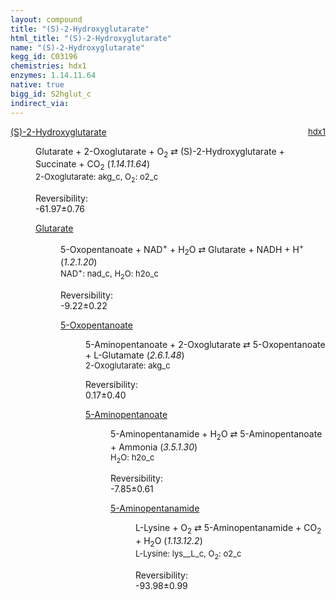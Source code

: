 ```yaml
---
layout: compound
title: "(S)-2-Hydroxyglutarate"
html_title: "(S)-2-Hydroxyglutarate"
name: "(S)-2-Hydroxyglutarate"
kegg_id: C03196
chemistries: hdx1
enzymes: 1.14.11.64
native: true
bigg_id: S2hglut_c
indirect_via:
---
```

<dl><dt class='rs-product'><a href='{{ site.url }}{{ site.baseurl }}/compounds/C03196' class='link-dark' data-bs-toggle='tooltip' data-bs-html='true' data-bs-title='KEGG: C03196'>(S)-2-Hydroxyglutarate</a><span style='float: right; max-width: 40%'><a href='{{ site.url }}{{ site.baseurl }}/chemistries/hdx1' class='link-dark opacity-50' style='font-size: small; word-wrap: anywhere;'>hdx1</a></span></dt><dd><p>Glutarate + 2-Oxoglutarate + O<sub>2</sub> &#8644; (S)-2-Hydroxyglutarate + Succinate + CO<sub>2</sub> (<i>1.14.11.64</i>)<br /><span style='font-size: small;'><span data-bs-toggle='tooltip' data-bs-html='true' data-bs-title='KEGG: C00026'>2-Oxoglutarate</span>: akg_c, <span data-bs-toggle='tooltip' data-bs-html='true' data-bs-title='KEGG: C00007'>O<sub>2</sub></span>: o2_c</span><br /><div class="reversibility_info">Reversibility: <div class="progress" style="flex-direction: row-reverse;"><div class="progress-bar bg-success" role="progressbar" style="width: 619.70%" aria-valuenow="-61.97031353627509" aria-valuemin="0" aria-valuemax="10"></div></div><span>-61.97&plusmn;0.76</span><div class="progress"><div class="progress-bar bg-danger" role="progressbar" style="width: 0%" aria-valuenow="-61.97031353627509" aria-valuemin="0" aria-valuemax="10"></div></div></div></p><dl><dt><a href='{{ site.url }}{{ site.baseurl }}/compounds/C00489' class='link-dark' data-bs-toggle='tooltip' data-bs-html='true' data-bs-title='KEGG: C00489'>Glutarate</a><span style='float: right; max-width: 40%'><a href='{{ site.url }}{{ site.baseurl }}/chemistries/None' class='link-dark opacity-50' style='font-size: small; word-wrap: anywhere;'></a></span></dt><dd><p>5-Oxopentanoate + NAD<sup>+</sup> + H<sub>2</sub>O &#8644; Glutarate + NADH + H<sup>+</sup> (<i>1.2.1.20</i>)<br /><span style='font-size: small;'><span data-bs-toggle='tooltip' data-bs-html='true' data-bs-title='KEGG: C00003'>NAD<sup>+</sup></span>: nad_c, <span data-bs-toggle='tooltip' data-bs-html='true' data-bs-title='KEGG: C00001'>H<sub>2</sub>O</span>: h2o_c</span><br /><div class="reversibility_info">Reversibility: <div class="progress" style="flex-direction: row-reverse;"><div class="progress-bar bg-success" role="progressbar" style="width: 92.22%" aria-valuenow="-9.2217958429776" aria-valuemin="0" aria-valuemax="10"></div><div class="progress-bar bg-warning" role="progressbar" style="width: 2.20%" aria-valuenow="-9.2217958429776" aria-valuemin="0" aria-valuemax="10"></div></div><span>-9.22&plusmn;0.22</span><div class="progress"><div class="progress-bar bg-danger" role="progressbar" style="width: 0%" aria-valuenow="-9.2217958429776" aria-valuemin="0" aria-valuemax="10"></div></div></div></p><dl><dt><a href='{{ site.url }}{{ site.baseurl }}/compounds/C03273' class='link-dark' data-bs-toggle='tooltip' data-bs-html='true' data-bs-title='KEGG: C03273'>5-Oxopentanoate</a><span style='float: right; max-width: 40%'><a href='{{ site.url }}{{ site.baseurl }}/chemistries/None' class='link-dark opacity-50' style='font-size: small; word-wrap: anywhere;'></a></span></dt><dd><p>5-Aminopentanoate + 2-Oxoglutarate &#8644; 5-Oxopentanoate + L-Glutamate (<i>2.6.1.48</i>)<br /><span style='font-size: small;'><span data-bs-toggle='tooltip' data-bs-html='true' data-bs-title='KEGG: C00026'>2-Oxoglutarate</span>: akg_c</span><br /><div class="reversibility_info">Reversibility: <div class="progress"><div class="progress-bar bg-success" role="progressbar" style="width: 0%" aria-valuenow="0" aria-valuemin="0" aria-valuemax="100"></div></div><span>0.17&plusmn;0.40</span><div class="progress"><div class="progress-bar bg-danger" role="progressbar" style="width: 1.67%" aria-valuenow="0.16683232511716645" aria-valuemin="0" aria-valuemax="10"></div><div class="progress-bar bg-warning" role="progressbar" style="width: 4.01%" aria-valuenow="0.16683232511716645" aria-valuemin="0" aria-valuemax="10"></div></div></div></p><dl><dt><a href='{{ site.url }}{{ site.baseurl }}/compounds/C00431' class='link-dark' data-bs-toggle='tooltip' data-bs-html='true' data-bs-title='KEGG: C00431'>5-Aminopentanoate</a><span style='float: right; max-width: 40%'><a href='{{ site.url }}{{ site.baseurl }}/chemistries/None' class='link-dark opacity-50' style='font-size: small; word-wrap: anywhere;'></a></span></dt><dd><p>5-Aminopentanamide + H<sub>2</sub>O &#8644; 5-Aminopentanoate + Ammonia (<i>3.5.1.30</i>)<br /><span style='font-size: small;'><span data-bs-toggle='tooltip' data-bs-html='true' data-bs-title='KEGG: C00001'>H<sub>2</sub>O</span>: h2o_c</span><br /><div class="reversibility_info">Reversibility: <div class="progress" style="flex-direction: row-reverse;"><div class="progress-bar bg-success" role="progressbar" style="width: 78.52%" aria-valuenow="-7.851719516002348" aria-valuemin="0" aria-valuemax="10"></div><div class="progress-bar bg-warning" role="progressbar" style="width: 6.14%" aria-valuenow="-7.851719516002348" aria-valuemin="0" aria-valuemax="10"></div></div><span>-7.85&plusmn;0.61</span><div class="progress"><div class="progress-bar bg-danger" role="progressbar" style="width: 0%" aria-valuenow="-7.851719516002348" aria-valuemin="0" aria-valuemax="10"></div></div></div></p><dl><dt><a href='{{ site.url }}{{ site.baseurl }}/compounds/C00990' class='link-dark' data-bs-toggle='tooltip' data-bs-html='true' data-bs-title='KEGG: C00990'>5-Aminopentanamide</a><span style='float: right; max-width: 40%'><a href='{{ site.url }}{{ site.baseurl }}/chemistries/None' class='link-dark opacity-50' style='font-size: small; word-wrap: anywhere;'></a></span></dt><dd><p>L-Lysine + O<sub>2</sub> &#8644; 5-Aminopentanamide + CO<sub>2</sub> + H<sub>2</sub>O (<i>1.13.12.2</i>)<br /><span style='font-size: small;'><span data-bs-toggle='tooltip' data-bs-html='true' data-bs-title='KEGG: C00047'>L-Lysine</span>: lys__L_c, <span data-bs-toggle='tooltip' data-bs-html='true' data-bs-title='KEGG: C00007'>O<sub>2</sub></span>: o2_c</span><br /><div class="reversibility_info">Reversibility: <div class="progress" style="flex-direction: row-reverse;"><div class="progress-bar bg-success" role="progressbar" style="width: 939.82%" aria-valuenow="-93.98245323627194" aria-valuemin="0" aria-valuemax="10"></div></div><span>-93.98&plusmn;0.99</span><div class="progress"><div class="progress-bar bg-danger" role="progressbar" style="width: 0%" aria-valuenow="-93.98245323627194" aria-valuemin="0" aria-valuemax="10"></div></div></div></p><dl></dl></dd></dl></dd></dl></dd></dl></dd></dl></dd></dl>